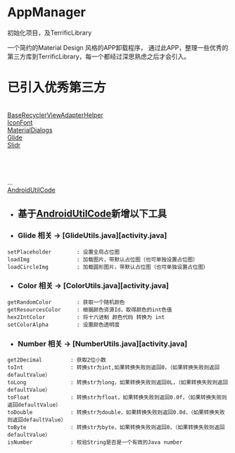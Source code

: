 # AppManager
初始化项目，及TerrificLibrary

一个简约的Material Design 风格的APP卸载程序，
通过此APP，整理一些优秀的第三方库到TerrificLibrary，每一个都经过深思熟虑之后才会引入。

# 已引入优秀第三方
</br>[BaseRecyclerViewAdapterHelper](https://github.com/CymChad/BaseRecyclerViewAdapterHelper)
</br>[IconFont](http://www.iconfont.cn/help/detail?spm=a313x.7781069.1998910419.15&helptype=code)
</br>[MaterialDialogs](https://github.com/afollestad/material-dialogs)
</br>[Glide](https://github.com/bumptech/glide)
</br>[Slidr](https://github.com/r0adkll/Slidr)
</br>[]()
</br>[]()
</br>[]()
</br>[]()
</br>[]()
...
</br>[AndroidUtilCode](https://github.com/Blankj/AndroidUtilCode)
* ## 基于[AndroidUtilCode](https://github.com/Blankj/AndroidUtilCode)新增以下工具
* ### Glide 相关 -> [GlideUtils.java][activity.java]
```
setPlaceholder        : 设置全局占位图
loadImg               : 加载图片，带默认占位图（也可单独设置占位图）
loadCircleImg         : 加载圆形图片，带默认占位图（也可单独设置占位图）
```
* ### Color 相关 -> [ColorUtils.java][activity.java]
```
getRandomColor        : 获取一个随机颜色
getResourcesColor     : 根据颜色资源Id，取得颜色的int色值
hex2IntColor          : 将十六进制 颜色代码 转换为 int
setColorAlpha         : 设置颜色透明度
```
* ### Number 相关 -> [NumberUtils.java][activity.java]
```
get2Decimal         : 获取2位小数
toInt               : 转换str为int,如果转换失败则返回0，（如果转换失败则返回defaultValue）
toLong              : 转换str为long，如果转换失败则返回0L，（如果转换失败则返回defaultValue）
toFloat             : 转换str为float，如果转换失败则返回0.0f，（如果转换失败则返回defaultValue）
toDouble            : 转换str为double，如果转换失败则返回0.0d，（如果转换失败则返回defaultValue）
toByte              : 转换str为byte，如果转换失败则返回0，（如果转换失败则返回defaultValue）
isNumber            : 校验String是否是一个有效的Java number
```


</br></br></br>